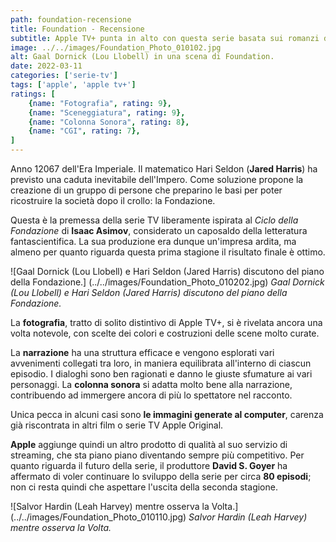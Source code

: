 ```yaml
---
path: foundation-recensione
title: Foundation - Recensione
subtitle: Apple TV+ punta in alto con questa serie basata sui romanzi di Isaac Asimov, un vero punto di riferimento per i romanzi di fantascienza.
image: ../../images/Foundation_Photo_010102.jpg
alt: Gaal Dornick (Lou Llobell) in una scena di Foundation.
date: 2022-03-11
categories: ['serie-tv']
tags: ['apple', 'apple tv+']
ratings: [
	{name: "Fotografia", rating: 9},
	{name: "Sceneggiatura", rating: 9},
	{name: "Colonna Sonora", rating: 8},
	{name: "CGI", rating: 7},
]
---
```


Anno 12067 dell'Era Imperiale. Il matematico Hari Seldon (**Jared Harris**) ha previsto una caduta inevitabile dell'Impero. Come soluzione propone la creazione di un gruppo di persone che preparino le basi per poter ricostruire la società dopo il crollo: la Fondazione.

Questa è la premessa della serie TV liberamente ispirata al *Ciclo della Fondazione* di **Isaac Asimov**, considerato un caposaldo della letteratura fantascientifica. La sua produzione era dunque un'impresa ardita, ma almeno per quanto riguarda questa prima stagione il risultato finale è ottimo.

![Gaal Dornick (Lou Llobell) e Hari Seldon (Jared Harris) discutono del piano della Fondazione.] (../../images/Foundation_Photo_010202.jpg)
*Gaal Dornick (Lou Llobell) e Hari Seldon (Jared Harris) discutono del piano della Fondazione.*

La **fotografia**, tratto di solito distintivo di Apple TV+, si è rivelata ancora una volta notevole, con scelte dei colori e costruzioni delle scene molto curate.

La **narrazione** ha una struttura efficace e vengono esplorati vari avvenimenti collegati tra loro, in maniera equilibrata all'interno di ciascun episodio. I dialoghi sono ben ragionati e danno le giuste sfumature ai vari personaggi.
La **colonna sonora** si adatta molto bene alla narrazione, contribuendo ad immergere ancora di più lo spettatore nel racconto.

Unica pecca in alcuni casi sono **le immagini generate al computer**, carenza già riscontrata in altri film o serie TV Apple Original.

**Apple** aggiunge quindi un altro prodotto di qualità al suo servizio di streaming, che sta piano piano diventando sempre più competitivo.
Per quanto riguarda il futuro della serie, il produttore **David S. Goyer** ha affermato di voler continuare lo sviluppo della serie per circa **80 episodi**; non ci resta quindi che aspettare l'uscita della seconda stagione.

![Salvor Hardin (Leah Harvey) mentre osserva la Volta.] (../../images/Foundation_Photo_010110.jpg)
*Salvor Hardin (Leah Harvey) mentre osserva la Volta.*
